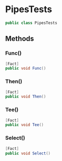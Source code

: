 # PipesTests
```cs
public class PipesTests
```

## Methods
### Func()
```cs
[Fact]
public void Func()
```

### Then()
```cs
[Fact]
public void Then()
```

### Tee()
```cs
[Fact]
public void Tee()
```

### Select()
```cs
[Fact]
public void Select()
```

